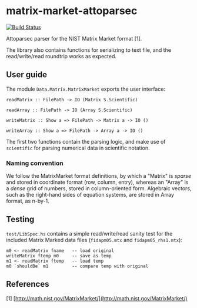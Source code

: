 # matrix-market-attoparsec

[![Build Status](https://travis-ci.org/ocramz/matrix-market-attoparsec.png)](https://travis-ci.org/ocramz/matrix-market-attoparsec)

Attoparsec parser for the NIST Matrix Market format [1].

The library also contains functions for serializing to text file, and the read/write/read roundtrip works as expected.

## User guide

The module `Data.Matrix.MatrixMarket` exports the user interface:

    readMatrix :: FilePath -> IO (Matrix S.Scientific)

    readArray :: FilePath -> IO (Array S.Scientific)

    writeMatrix :: Show a => FilePath -> Matrix a -> IO ()
 
    writeArray :: Show a => FilePath -> Array a -> IO ()  

The first two functions contain the parsing logic, and make use of `scientific` for parsing numerical data in scientific notation.


### Naming convention

We follow the MatrixMarket format definitions, by which a "Matrix" is _sparse_ and stored in coordinate format (row, column, entry), whereas an "Array" is a _dense_ grid of numbers, stored in column-oriented form.
Algebraic vectors, such as the right-hand sides of equation systems, are stored in Array format, as n-by-1.

## Testing

`test/LibSpec.hs` contains a simple read/write/read sanity test for the included Matrix Marked data files (`fidapm05.mtx` and `fidapm05_rhs1.mtx`):

    m0 <- readMatrix fname   -- load original
    writeMatrix ftemp m0     -- save as temp
    m1 <- readMatrix ftemp   -- load temp
    m0 `shouldBe` m1         -- compare temp with original


## References

[1] [http://math.nist.gov/MatrixMarket/](http://math.nist.gov/MatrixMarket/)
